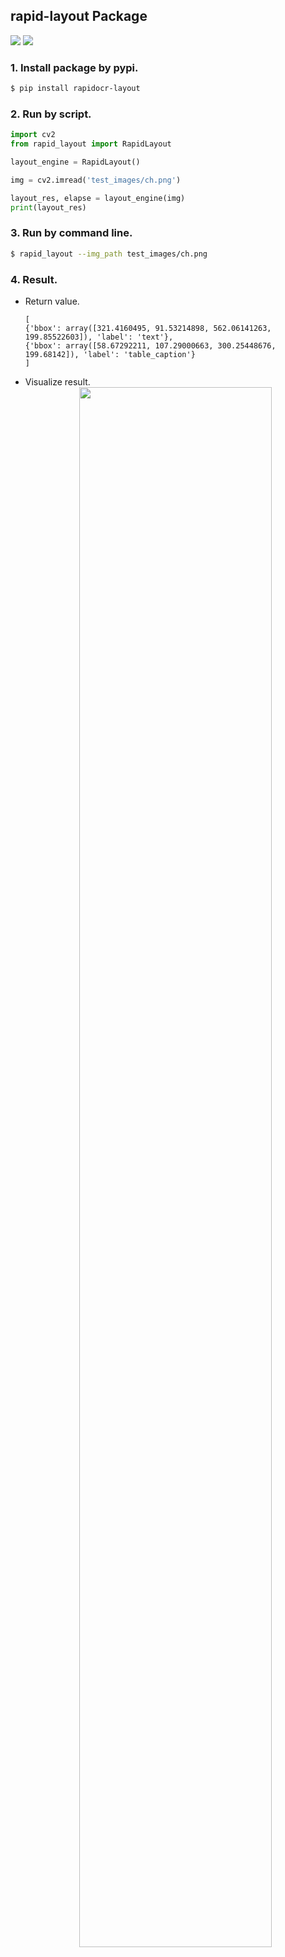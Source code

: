 ## rapid-layout Package
<p>
    <a href=""><img src="https://img.shields.io/badge/Python-3.6+-aff.svg"></a>
    <a href=""><img src="https://img.shields.io/badge/OS-Linux%2C%20Win%2C%20Mac-pink.svg"></a>
</p>

### 1. Install package by pypi.
```bash
$ pip install rapidocr-layout
```

### 2. Run by script.
```python
import cv2
from rapid_layout import RapidLayout

layout_engine = RapidLayout()

img = cv2.imread('test_images/ch.png')

layout_res, elapse = layout_engine(img)
print(layout_res)
```

### 3. Run by command line.
```bash
$ rapid_layout --img_path test_images/ch.png
```

### 4. Result.
- Return value.
    ```text
    [
    {'bbox': array([321.4160495, 91.53214898, 562.06141263, 199.85522603]), 'label': 'text'},
    {'bbox': array([58.67292211, 107.29000663, 300.25448676, 199.68142]), 'label': 'table_caption'}
    ]
    ```
- Visualize result.
    <div align="center">
        <img src="https://raw.githubusercontent.com/RapidAI/RapidOCR/947c6958d30f47c7c7b016f7dc308f235acec3ee/python/rapid_structure/test_images/layout_result.jpg" width="80%" height="80%">
    </div>
